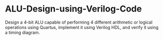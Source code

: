 # ALU-Design-using-Verilog-Code
Design a 4-bit ALU capable of performing 4 different arithmetic or logical operations using Quartus, implement it using Verilog HDL, and verify it using a timing diagram.
